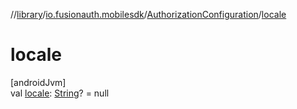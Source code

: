 //[library](../../../index.md)/[io.fusionauth.mobilesdk](../index.md)/[AuthorizationConfiguration](index.md)/[locale](locale.md)

# locale

[androidJvm]\
val [locale](locale.md): [String](https://kotlinlang.org/api/latest/jvm/stdlib/kotlin/-string/index.html)? = null

